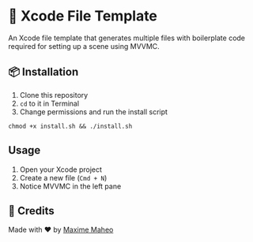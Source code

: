 # 📑 Xcode File Template

An Xcode file template that generates multiple files with boilerplate code required for setting up a scene using MVVMC.

## 📦 Installation

1. Clone this repository
2. `cd` to it in Terminal
3. Change permissions and run the install script

~~~
chmod +x install.sh && ./install.sh
~~~

## Usage

1. Open your Xcode project
2. Create a new file (`Cmd + N`)
3. Notice MVVMC in the left pane

## 👥 Credits
Made with ❤️ by [Maxime Maheo](maxime@luni.app)